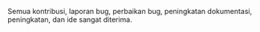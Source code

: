 Semua kontribusi, laporan bug, perbaikan bug, peningkatan dokumentasi, peningkatan, dan ide sangat diterima.
